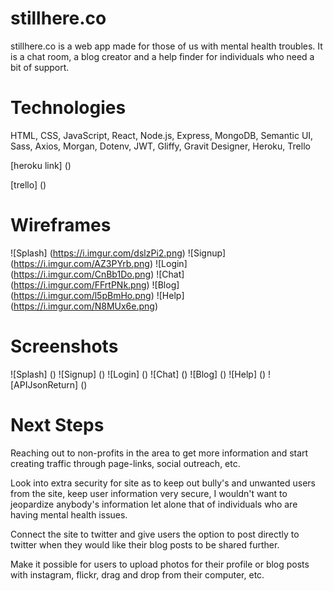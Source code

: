 # stillhere.co

stillhere.co is a web app made for those of us with mental health troubles. It is a chat room, a blog creator and a help finder for individuals who need a bit of support. 

# Technologies

HTML, CSS, JavaScript, React, Node.js, Express, MongoDB, Semantic UI, Sass, Axios, Morgan, Dotenv, JWT, Gliffy, Gravit Designer, Heroku, Trello

[heroku link] ()

[trello] ()

# Wireframes

![Splash] (https://i.imgur.com/dslzPi2.png)
![Signup] (https://i.imgur.com/AZ3PYrb.png)
![Login] (https://i.imgur.com/CnBb1Do.png)
![Chat] (https://i.imgur.com/FFrtPNk.png)
![Blog] (https://i.imgur.com/l5pBmHo.png)
![Help] (https://i.imgur.com/N8MUx6e.png)

# Screenshots

![Splash] ()
![Signup] ()
![Login] ()
![Chat] ()
![Blog] ()
![Help] ()
![APIJsonReturn] ()


# Next Steps

Reaching out to non-profits in the area to get more information and start creating traffic through page-links, social outreach, etc.

Look into extra security for site as to keep out bully's and unwanted users from the site, keep user information very secure, I wouldn't want to jeopardize anybody's information let alone that of individuals who are having mental health issues. 

Connect the site to twitter and give users the option to post directly to twitter when they would like their blog posts to be shared further. 

Make it possible for users to upload photos for their profile or blog posts with instagram, flickr, drag and drop from their computer, etc. 




